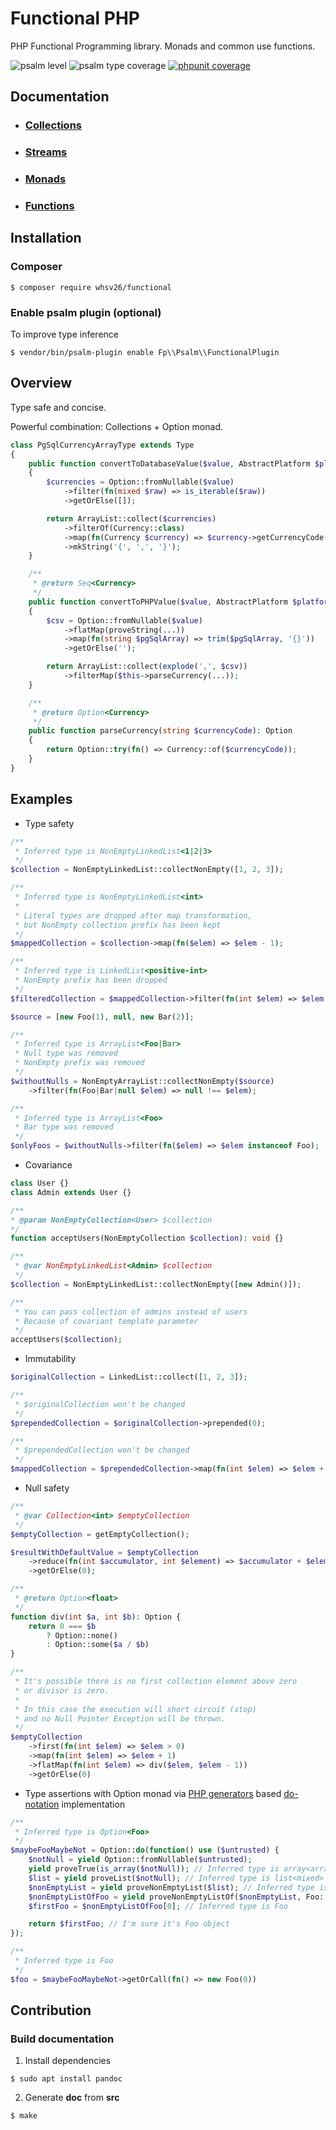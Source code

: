 # Functional PHP
PHP Functional Programming library. Monads and common use functions.

![psalm level](https://shepherd.dev/github/whsv26/functional/level.svg)
![psalm type coverage](https://shepherd.dev/github/whsv26/functional/coverage.svg)
[![phpunit coverage](https://coveralls.io/repos/github/whsv26/functional/badge.svg)](https://coveralls.io/github/whsv26/functional)

## Documentation
- ### [Collections](doc/Collections.md)
- ### [Streams](doc/Streams.md)
- ### [Monads](doc/Monads.md)
- ### [Functions](doc/Functions.md)


## Installation

### Composer 

```console
$ composer require whsv26/functional
```

### Enable psalm plugin (optional)
To improve type inference

```console
$ vendor/bin/psalm-plugin enable Fp\\Psalm\\FunctionalPlugin
```

## Overview
Type safe and concise. 

Powerful combination: Collections + Option monad.
```php
class PgSqlCurrencyArrayType extends Type
{
    public function convertToDatabaseValue($value, AbstractPlatform $platform): string
    {
        $currencies = Option::fromNullable($value)
            ->filter(fn(mixed $raw) => is_iterable($raw))
            ->getOrElse([]);

        return ArrayList::collect($currencies)
            ->filterOf(Currency::class)
            ->map(fn(Currency $currency) => $currency->getCurrencyCode())
            ->mkString('{', ',', '}');
    }

    /**
     * @return Seq<Currency>
     */
    public function convertToPHPValue($value, AbstractPlatform $platform): Seq
    {
        $csv = Option::fromNullable($value)
            ->flatMap(proveString(...))
            ->map(fn(string $pgSqlArray) => trim($pgSqlArray, '{}'))
            ->getOrElse('');

        return ArrayList::collect(explode(',', $csv))
            ->filterMap($this->parseCurrency(...));
    }

    /**
     * @return Option<Currency>
     */
    public function parseCurrency(string $currencyCode): Option
    {
        return Option::try(fn() => Currency::of($currencyCode));
    }
}
```


## Examples

- Type safety
```php
/**
 * Inferred type is NonEmptyLinkedList<1|2|3>
 */
$collection = NonEmptyLinkedList::collectNonEmpty([1, 2, 3]);

/**
 * Inferred type is NonEmptyLinkedList<int>
 * 
 * Literal types are dropped after map transformation,
 * but NonEmpty collection prefix has been kept
 */
$mappedCollection = $collection->map(fn($elem) => $elem - 1);

/**
 * Inferred type is LinkedList<positive-int>
 * NonEmpty prefix has been dropped
 */
$filteredCollection = $mappedCollection->filter(fn(int $elem) => $elem > 0);
```
```php
$source = [new Foo(1), null, new Bar(2)];

/**
 * Inferred type is ArrayList<Foo|Bar>
 * Null type was removed
 * NonEmpty prefix was removed
 */
$withoutNulls = NonEmptyArrayList::collectNonEmpty($source)
    ->filter(fn(Foo|Bar|null $elem) => null !== $elem);

/**
 * Inferred type is ArrayList<Foo>
 * Bar type was removed
 */
$onlyFoos = $withoutNulls->filter(fn($elem) => $elem instanceof Foo);

```

- Covariance
```php
class User {}
class Admin extends User {}

/**
* @param NonEmptyCollection<User> $collection
*/
function acceptUsers(NonEmptyCollection $collection): void {}

/** 
 * @var NonEmptyLinkedList<Admin> $collection 
 */
$collection = NonEmptyLinkedList::collectNonEmpty([new Admin()]);

/**
 * You can pass collection of admins instead of users
 * Because of covariant template parameter
 */
acceptUsers($collection);
```

- Immutability
```php
$originalCollection = LinkedList::collect([1, 2, 3]);

/**
 * $originalCollection won't be changed
 */
$prependedCollection = $originalCollection->prepended(0);

/**
 * $prependedCollection won't be changed
 */
$mappedCollection = $prependedCollection->map(fn(int $elem) => $elem + 1);
```

- Null safety
```php
/**
 * @var Collection<int> $emptyCollection 
 */
$emptyCollection = getEmptyCollection();

$resultWithDefaultValue = $emptyCollection
    ->reduce(fn(int $accumulator, int $element) => $accumulator + $element)
    ->getOrElse(0);

/**
 * @return Option<float>
 */
function div(int $a, int $b): Option {
    return 0 === $b 
        ? Option::none()
        : Option::some($a / $b)
}

/**
 * It's possible there is no first collection element above zero
 * or divisor is zero.
 *
 * In this case the execution will short circuit (stop)
 * and no Null Pointer Exception will be thrown.
 */
$emptyCollection
    ->first(fn(int $elem) => $elem > 0)
    ->map(fn(int $elem) => $elem + 1)
    ->flatMap(fn(int $elem) => div($elem, $elem - 1))
    ->getOrElse(0)
```

- Type assertions with Option monad via [PHP generators](https://www.php.net/manual/en/language.generators.syntax.php) based [do-notation](https://en.wikibooks.org/wiki/Haskell/do_notation) implementation
```php
/**
 * Inferred type is Option<Foo> 
 */ 
$maybeFooMaybeNot = Option::do(function() use ($untrusted) {
    $notNull = yield Option::fromNullable($untrusted);
    yield proveTrue(is_array($notNull)); // Inferred type is array<array-key, mixed> 
    $list = yield proveList($notNull); // Inferred type is list<mixed>
    $nonEmptyList = yield proveNonEmptyList($list); // Inferred type is non-empty-list<mixed>
    $nonEmptyListOfFoo = yield proveNonEmptyListOf($nonEmptyList, Foo::class); // Inferred type is non-empty-list<Foo>
    $firstFoo = $nonEmptyListOfFoo[0]; // Inferred type is Foo

    return $firstFoo; // I'm sure it's Foo object
});

/**
 * Inferred type is Foo
 */
$foo = $maybeFooMaybeNot->getOrCall(fn() => new Foo(0))
```


## Contribution

### Build documentation

1) Install dependencies
  ```console
  $ sudo apt install pandoc
  ```

2) Generate **doc** from **src**
  ```console
  $ make
  ```

